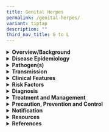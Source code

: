 ```yaml
---
title: Genital Herpes
permalink: /genital-herpes/
variant: tiptap
description: ""
third_nav_title: G to L
---
```

<div data-type="detailGroup" class="isomer-accordion isomer-accordion-white">
<details class="isomer-details">
<summary><strong>Overview/Background</strong>
</summary>
<div data-type="detailsContent" class="isomer-details-content">
<p>Genital herpes is a common sexually transmitted infection (STI) caused
by the herpes simplex virus (HSV): HSV-1 and HSV-2.</p>
<ul data-tight="true" class="tight">
<li>
<p>HSV-1: often spreads through oral contact and causes infections in or
around the mouth (known as oral herpes or cold sores). It can also cause
genital herpes</p>
</li>
<li>
<p>HSV-2: often spreads through sexual contact and causes genital herpes.</p>
</li>
</ul>
<p>&nbsp;</p>
<p>The infection can cause painful blisters or ulcers that can recur over
time. Most cases of recurrent genital herpes are caused by HSV-2, but an
increasing proportion has been attributed to HSV-1 infection, especially
among men who have sex with men (MSM) and young women. It is treatable
but not curable.</p>
</div>
</details>
<details class="isomer-details">
<summary><strong>Disease Epidemiology</strong>
</summary>
<div data-type="detailsContent" class="isomer-details-content">
<p>According to the 2016 data from the World Health Organization, approximately
67% of the global population under the age of 50 had HSV-1 infection (oral
or genital), with the majority of these infections acquired during childhood.</p>
<p>&nbsp;</p>
<p>Genital herpes, caused by HSV-2, affects an estimated 13% of people aged
15-49 worldwide. HSV-2 infections are more common in women than in men,
attributed to the higher efficiency of sexual transmission from men to
women. Although the prevalence of HSV-2 increases with age, the majority
of new infections occur among adolescents.</p>
</div>
</details>
<details class="isomer-details">
<summary><strong>Pathogen(s)</strong>
</summary>
<div data-type="detailsContent" class="isomer-details-content">
<p>HSV-1 and HSV-2</p>
</div>
</details>
<details class="isomer-details">
<summary><strong>Transmission</strong>
</summary>
<div data-type="detailsContent" class="isomer-details-content">
<p>The primary mode of transmission of both HSV-1 and HSV-2 is via direct
contact of open lesions. It can occur through genital to genital, mouth
to genital, genital to anal and mouth to anal contact. HSV-1 and HSV-2
can also be shed from normal-appearing oral or genital mucosa or skin.</p>
<p>&nbsp;</p>
<p><strong>Incubation period: </strong>2 to 14 days</p>
<p><strong>Infectious period: </strong>Primary genital lesions are infective
for 7-10days, while those with recurrent disease may be infective for 4-7
days with each episode. Cold sores may be infective for up to 7 weeks after
recovery from stomatitis. &nbsp;</p>
</div>
</details>
<details class="isomer-details">
<summary><strong>Clinical Features</strong>
</summary>
<div data-type="detailsContent" class="isomer-details-content">
<p>Most individuals with HSV infection experience either no symptoms or only
mild symptoms. Consequently, they may transmit the virus to their partners
unknowingly.</p>
<p>&nbsp;</p>
<p>First-episode genital herpes may either be primary or non-primary. Primary
genital herpes is defined as infection occurring in persons with no prior
exposure to either HSV type 1 or 2. Non-primary genital herpes is defined
as the first-genital episode in persons who have evidence of prior HSV
infection at another body site with either HSV type 1 or 2.</p>
<p></p>
<p>First-episode genital herpes is often severe, presenting with multiple
grouped vesicles, which rupture easily leaving painful erosions and ulcers.</p>
<ul data-tight="true" class="tight">
<li>
<p>Females: lesions occur on the vulva, vagina and cervix</p>
</li>
<li>
<p>Males: lesions occur mainly on the prepuce and sub-preputial areas of
the penis</p>
</li>
</ul>
<p></p>
<p>Healing of uncomplicated lesions take 2 to 4 weeks. Complications may
include:</p>
<ul data-tight="true" class="tight">
<li>
<p>Aseptic meningitis</p>
</li>
<li>
<p>Autonomic neuropathy resulting in urinary retention and autoinoculation
to fingers</p>
</li>
</ul>
<p>&nbsp;</p>
<p>Recurrent attacks are usually less severe than the first episode. The
vesicles or erosions develop on a single anatomical site and these usually
heal within 10 days. Median recurrence rate is approximately four recurrences
per year for HSV-2 and is four times more frequent than the recurrence
rate for HSV-1.</p>
<p>&nbsp;</p>
<p>HSV is a significant cause of proctitis in MSM, more commonly found in
HIV-positive than HIV-negative MSM. Only 32% of MSM with HSV-associated
proctitis had visible external anal ulceration.</p>
</div>
</details>
<details class="isomer-details">
<summary><strong>Risk Factors</strong>
</summary>
<div data-type="detailsContent" class="isomer-details-content">
<p>Risk factors include:</p>
<ul data-tight="true" class="tight">
<li>
<p>Sexual contact with an infected person</p>
</li>
<li>
<p>Engaging in unprotected oral, anal, or vaginal sex</p>
</li>
<li>
<p>Having multiple sex partners</p>
</li>
<li>
<p>Past history or current presence of other STIs</p>
</li>
</ul>
</div>
</details>
<details class="isomer-details">
<summary><strong>Diagnosis</strong>
</summary>
<div data-type="detailsContent" class="isomer-details-content">
<p>Clinical diagnosis of genital herpes can be difficult because the self-limited,
recurrent, painful, and vesicular or ulcerative lesions classically associated
with HSV are absent in many infected persons at the time of clinical evaluation.</p>
<p><strong>&nbsp;</strong>
</p>
<p>Tests for clinical diagnosis include:</p>
<ul data-tight="true" class="tight">
<li>
<p>Nucleic acid-based amplification testing (NAAT) as the preferred method
for genital herpes</p>
</li>
<li>
<p>Polymerase chain reaction (PCR) is the test of choice for diagnosing HSV
infections affecting the central nervous system and systemic infections
(e.g., meningitis, encephalitis, and neonatal herpes).</p>
</li>
<li>
<p>Type-specific serologic tests (TSSTs) can be used to aid in the diagnosis
of HSV infection in the absence of genital lesions</p>
</li>
<li>
<p>Serology may be useful in certain clinical situations:</p>
<ul data-tight="true" class="tight">
<li>
<p>Recurrent genital symptoms or atypical symptoms with negative HSV PCR
or culture</p>
</li>
<li>
<p>Clinical diagnosis of genital herpes without laboratory confirmation</p>
</li>
<li>
<p>Asymptomatic partners of serodiscordant couples of genital herpes, including
women who are planning for pregnancy or are pregnant</p>
</li>
<li>
<p>STI evaluation for persons with multiple sexual partners, persons with
HIV infection and MSM at increased risk for HIV acquisition</p>
</li>
<li>
<p>Pregnant women presenting with first episode of genital herpes in the
third trimester</p>
</li>
</ul>
</li>
</ul>
</div>
</details>
<details class="isomer-details">
<summary><strong>Treatment and Management</strong>
</summary>
<div data-type="detailsContent" class="isomer-details-content">
<p></p>
</div>
</details>
<details class="isomer-details">
<summary><strong>Precaution, Prevention and Control</strong>
</summary>
<div data-type="detailsContent" class="isomer-details-content">
<p></p>
</div>
</details>
<details class="isomer-details">
<summary><strong>Notification</strong>
</summary>
<div data-type="detailsContent" class="isomer-details-content">
<p></p>
</div>
</details>
<details class="isomer-details">
<summary><strong>Resources</strong>
</summary>
<div data-type="detailsContent" class="isomer-details-content">
<p></p>
</div>
</details>
<details class="isomer-details">
<summary><strong>References</strong>
</summary>
<div data-type="detailsContent" class="isomer-details-content">
<p></p>
</div>
</details>
</div>
<p></p>